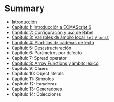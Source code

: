 # Summary

* [Introducción](README.md)
* [Capítulo 1: Introducción a ECMAScript 6](chapter1.md)
* [Capítulo 2: Configuración y uso de Babel](chapter2.md)
* [Capítulo 3: Variables de ámbito local: `let` y `const`](chapter3.md)
* [Capítulo 4: Plantillas de cadenas de texto](chapter4.md)
* Capítulo 5: Desestructuración
* Capítulo 6: Parámetros por defecto
* Capítulo 7: Spread operator
* [Capítulo 8: Arrow Functions y ámbito léxico](chapter8.md)
* Capítulo 9: Clases
* Capítulo 10: Object literals
* Capítulo 11: Símbolos
* Capítulo 12: Iteradores
* Capítulo 13: Generadores
* Capítulo 14: Colecciones

